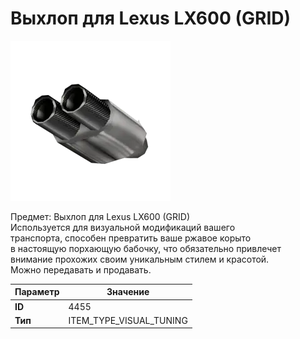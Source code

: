# Выхлоп для Lexus LX600 (GRID)

![Item Image](../img/4455.webp?raw=true)

Предмет: Выхлоп для Lexus LX600 (GRID)<br>Используется для визуальной модификаций вашего<br>транспорта, способен превратить ваше ржавое корыто<br>в настоящую порхающую бабочку, что обязательно привлечет<br>внимание прохожих своим уникальным стилем и красотой.<br>Можно передавать и продавать.


| Параметр | Значение |
|----------|----------|
| **ID** | 4455 |
| **Тип** | ITEM_TYPE_VISUAL_TUNING |

